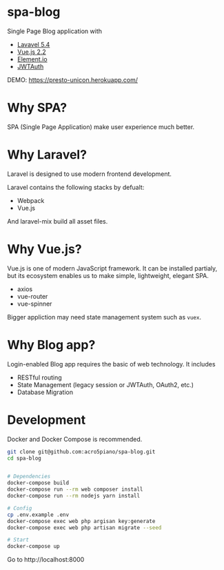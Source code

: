 # spa-blog

Single Page Blog application with

- [Lavavel 5.4](https://laravel.com/)
- [Vue.js 2.2](https://vuejs.org)
- [Element.io](http://element.eleme.io/#/en-US)
- [JWTAuth](https://github.com/tymondesigns/jwt-auth)

DEMO: https://presto-unicon.herokuapp.com/

# Why SPA?

SPA (Single Page Application) make user experience much better.

# Why Laravel?

Laravel is designed to use modern frontend development.

Laravel contains the following stacks by defualt:

- Webpack
- Vue.js

And laravel-mix build all asset files.

# Why Vue.js?

Vue.js is one of modern JavaScript framework.
It can be installed partialy, but its ecosystem enables us to make simple, lightweight, elegant SPA.

- axios
- vue-router
- vue-spinner

Bigger appliction may need state management system such as `vuex`.


# Why Blog app?

Login-enabled Blog app requires the basic of web technology.  It includes

- RESTful routing
- State Management (legacy session or JWTAuth, OAuth2, etc.)
- Database Migration

# Development

Docker and Docker Compose is recommended.

```bash
git clone git@github.com:acro5piano/spa-blog.git
cd spa-blog


# Dependencies
docker-compose build
docker-compose run --rm web composer install
docker-compose run --rm nodejs yarn install

# Config
cp .env.example .env
docker-compose exec web php argisan key:generate
docker-compose exec web php artisan migrate --seed

# Start
docker-compose up
```

Go to http://localhost:8000
